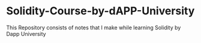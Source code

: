 # Solidity-Course-by-dAPP-University
This Repository consists of notes that I make while learning Solidity by Dapp University
